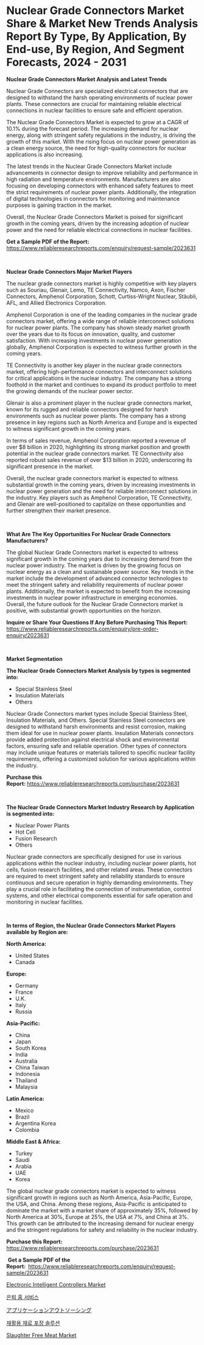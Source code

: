 <p><h1>Nuclear Grade Connectors Market Share & Market New Trends Analysis Report By Type, By Application, By End-use, By Region, And Segment Forecasts, 2024 - 2031</h1></p><p><strong>Nuclear Grade Connectors Market Analysis and Latest Trends</strong></p>
<p><p>Nuclear Grade Connectors are specialized electrical connectors that are designed to withstand the harsh operating environments of nuclear power plants. These connectors are crucial for maintaining reliable electrical connections in nuclear facilities to ensure safe and efficient operation.</p><p>The Nuclear Grade Connectors Market is expected to grow at a CAGR of 10.1% during the forecast period. The increasing demand for nuclear energy, along with stringent safety regulations in the industry, is driving the growth of this market. With the rising focus on nuclear power generation as a clean energy source, the need for high-quality connectors for nuclear applications is also increasing.</p><p>The latest trends in the Nuclear Grade Connectors Market include advancements in connector design to improve reliability and performance in high radiation and temperature environments. Manufacturers are also focusing on developing connectors with enhanced safety features to meet the strict requirements of nuclear power plants. Additionally, the integration of digital technologies in connectors for monitoring and maintenance purposes is gaining traction in the market.</p><p>Overall, the Nuclear Grade Connectors Market is poised for significant growth in the coming years, driven by the increasing adoption of nuclear power and the need for reliable electrical connections in nuclear facilities.</p></p>
<p><strong>Get a Sample PDF of the Report:&nbsp;</strong> <a href="https://www.reliableresearchreports.com/enquiry/request-sample/2023631">https://www.reliableresearchreports.com/enquiry/request-sample/2023631</a></p>
<p>&nbsp;</p>
<p><strong>Nuclear Grade Connectors Major Market Players</strong></p>
<p><p>The nuclear grade connectors market is highly competitive with key players such as Souriau, Glenair, Lemo, TE Connectivity, Namco, Axon, Fischer Connectors, Amphenol Corporation, Schott, Curtiss-Wright Nuclear, Stäubli, AFL, and Allied Electronics Corporation.</p><p>Amphenol Corporation is one of the leading companies in the nuclear grade connectors market, offering a wide range of reliable interconnect solutions for nuclear power plants. The company has shown steady market growth over the years due to its focus on innovation, quality, and customer satisfaction. With increasing investments in nuclear power generation globally, Amphenol Corporation is expected to witness further growth in the coming years.</p><p>TE Connectivity is another key player in the nuclear grade connectors market, offering high-performance connectors and interconnect solutions for critical applications in the nuclear industry. The company has a strong foothold in the market and continues to expand its product portfolio to meet the growing demands of the nuclear power sector.</p><p>Glenair is also a prominent player in the nuclear grade connectors market, known for its rugged and reliable connectors designed for harsh environments such as nuclear power plants. The company has a strong presence in key regions such as North America and Europe and is expected to witness significant growth in the coming years.</p><p>In terms of sales revenue, Amphenol Corporation reported a revenue of over $8 billion in 2020, highlighting its strong market position and growth potential in the nuclear grade connectors market. TE Connectivity also reported robust sales revenue of over $13 billion in 2020, underscoring its significant presence in the market.</p><p>Overall, the nuclear grade connectors market is expected to witness substantial growth in the coming years, driven by increasing investments in nuclear power generation and the need for reliable interconnect solutions in the industry. Key players such as Amphenol Corporation, TE Connectivity, and Glenair are well-positioned to capitalize on these opportunities and further strengthen their market presence.</p></p>
<p>&nbsp;</p>
<p><strong>What Are The Key Opportunities For Nuclear Grade Connectors Manufacturers?</strong></p>
<p><p>The global Nuclear Grade Connectors market is expected to witness significant growth in the coming years due to increasing demand from the nuclear power industry. The market is driven by the growing focus on nuclear energy as a clean and sustainable power source. Key trends in the market include the development of advanced connector technologies to meet the stringent safety and reliability requirements of nuclear power plants. Additionally, the market is expected to benefit from the increasing investments in nuclear power infrastructure in emerging economies. Overall, the future outlook for the Nuclear Grade Connectors market is positive, with substantial growth opportunities on the horizon.</p></p>
<p><strong>Inquire or Share Your Questions If Any Before Purchasing This Report:</strong> <a href="https://www.reliableresearchreports.com/enquiry/pre-order-enquiry/2023631">https://www.reliableresearchreports.com/enquiry/pre-order-enquiry/2023631</a></p>
<p>&nbsp;</p>
<p><strong>Market Segmentation</strong></p>
<p><strong>The Nuclear Grade Connectors Market Analysis by types is segmented into:</strong></p>
<p><ul><li>Special Stainless Steel</li><li>Insulation Materials</li><li>Others</li></ul></p>
<p><p>Nuclear Grade Connectors market types include Special Stainless Steel, Insulation Materials, and Others. Special Stainless Steel connectors are designed to withstand harsh environments and resist corrosion, making them ideal for use in nuclear power plants. Insulation Materials connectors provide added protection against electrical shock and environmental factors, ensuring safe and reliable operation. Other types of connectors may include unique features or materials tailored to specific nuclear facility requirements, offering a customized solution for various applications within the industry.</p></p>
<p><strong>Purchase this Report:&nbsp;</strong><a href="https://www.reliableresearchreports.com/purchase/2023631">https://www.reliableresearchreports.com/purchase/2023631</a></p>
<p>&nbsp;</p>
<p><strong>The Nuclear Grade Connectors Market Industry Research by Application is segmented into:</strong></p>
<p><ul><li>Nuclear Power Plants</li><li>Hot Cell</li><li>Fusion Research</li><li>Others</li></ul></p>
<p><p>Nuclear grade connectors are specifically designed for use in various applications within the nuclear industry, including nuclear power plants, hot cells, fusion research facilities, and other related areas. These connectors are required to meet stringent safety and reliability standards to ensure continuous and secure operation in highly demanding environments. They play a crucial role in facilitating the connection of instrumentation, control systems, and other electrical components essential for safe operation and monitoring in nuclear facilities.</p></p>
<p>&nbsp;</p>
<p><strong>In terms of Region, the Nuclear Grade Connectors Market Players available by Region are:</strong></p>
<p>
    <p> <strong> North America: </strong>
        <ul>
            <li>United States</li>
            <li>Canada</li>
        </ul>
        </p> 
    <p> <strong> Europe: </strong>
        <ul>
            <li>Germany</li>
            <li>France</li>
            <li>U.K.</li>
            <li>Italy</li>
            <li>Russia</li>
        </ul>
        </p> 
    <p> <strong> Asia-Pacific: </strong>
        <ul>
            <li>China</li>
            <li>Japan</li>
            <li>South Korea</li>
            <li>India</li>
            <li>Australia</li>
            <li>China Taiwan</li>
            <li>Indonesia</li>
            <li>Thailand</li>
            <li>Malaysia</li>
        </ul>
        </p> 
    <p> <strong> Latin America: </strong>
        <ul>
            <li>Mexico</li>
            <li>Brazil</li>
            <li>Argentina Korea</li>
            <li>Colombia</li>
        </ul>
        </p> 
    <p> <strong> Middle East & Africa: </strong>
        <ul>
            <li>Turkey</li>
            <li>Saudi</li>
            <li>Arabia</li>
            <li>UAE</li>
            <li>Korea</li>
        </ul>
    </p>
    </p>
<p><p>The global nuclear grade connectors market is expected to witness significant growth in regions such as North America, Asia-Pacific, Europe, the USA, and China. Among these regions, Asia-Pacific is anticipated to dominate the market with a market share of approximately 35%, followed by North America at 30%, Europe at 25%, the USA at 7%, and China at 3%. This growth can be attributed to the increasing demand for nuclear energy and the stringent regulations for safety and reliability in the nuclear industry.</p></p>
<p><strong>Purchase this Report: </strong><a href="https://www.reliableresearchreports.com/purchase/2023631">https://www.reliableresearchreports.com/purchase/2023631</a></p>
<p>&nbsp;<strong>Get a Sample PDF of the Report:&nbsp;&nbsp;</strong><a href="https://www.reliableresearchreports.com/enquiry/request-sample/2023631">https://www.reliableresearchreports.com/enquiry/request-sample/2023631</a></p>
<p><strong></strong></p>
<p><p><a href="https://scarlet-rocket-c63.notion.site/Electronic-Intelligent-Controllers-Market-Research-Report-Provides-Critical-Insights-that-can-help-S-7d240db040094eb8ad0471a53e867ccf">Electronic Intelligent Controllers Market</a></p><p><a href="https://medium.com/@kenza.eliraki/%EB%85%B8%EC%9D%B8-%EC%A3%BC%EA%B1%B0%EC%8B%9C%EC%84%A4-%EC%8B%9C%EC%9E%A5-%EC%84%B1%EA%B3%B5%EC%A0%81%EC%9D%B8-%EB%B9%84%EC%A6%88%EB%8B%88%EC%8A%A4-%EC%A0%84%EB%9E%B5%EC%9D%98-%EC%97%B4%EC%87%A0-2031%EB%85%84%EA%B9%8C%EC%A7%80%EC%9D%98-%EC%98%88%EC%B8%A1-c0fa98e01a19">은퇴 홈 서비스</a></p><p><a href="https://medium.com/@caleyost2023/%E3%82%A2%E3%83%97%E3%83%AA%E3%82%B1%E3%83%BC%E3%82%B7%E3%83%A7%E3%83%B3-%E3%82%A2%E3%82%A6%E3%83%88%E3%82%BD%E3%83%BC%E3%82%B7%E3%83%B3%E3%82%B0%E5%B8%82%E5%A0%B4%E8%A6%8F%E6%A8%A1-%E5%B8%82%E5%A0%B4%E5%B1%95%E6%9C%9B%E3%81%A8%E5%B8%82%E5%A0%B4%E4%BA%88%E6%B8%AC-2024%E5%B9%B4%E3%81%8B%E3%82%892031%E5%B9%B4%E3%81%BE%E3%81%A7-c04df190f18e">アプリケーションアウトソーシング</a></p><p><a href="https://medium.com/@kenza.eliraki/%EC%9E%AC%ED%99%9C%EC%9A%A9-%EC%86%8C%EC%9E%AC-%ED%8F%AC%EC%9E%A5-%EC%86%94%EB%A3%A8%EC%85%98-%EC%8B%9C%EC%9E%A5-%EA%B7%9C%EB%AA%A8%EB%8A%94-%EA%B8%80%EB%A1%9C%EB%B2%8C-%EC%82%B0%EC%97%85%EC%97%90%EC%84%9C-%EC%B5%9C%EA%B3%A0%EC%9D%98-%EB%A7%88%EC%BC%80%ED%8C%85-%EC%B1%84%EB%84%90%EC%9D%84-%EB%93%9C%EB%9F%AC%EB%83%85%EB%8B%88%EB%8B%A4-ee1e96517c19">재활용 재료 포장 솔루션</a></p><p><a href="https://github.com/jsmusil/Market-Research-Report-List-2/blob/main/slaughter-free-meat-market.md">Slaughter Free Meat Market</a></p></p>